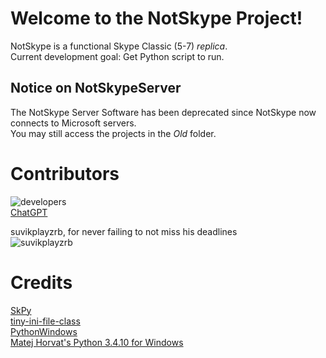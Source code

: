 # Welcome to the NotSkype Project!
NotSkype is a functional Skype Classic (5-7) _replica_.  
Current development goal: Get Python script to run.  

## Notice on NotSkypeServer
The NotSkype Server Software has been deprecated since NotSkype now connects to Microsoft servers.  
You may still access the projects in the _Old_ folder.  

# Contributors
![developers](https://raw.githubusercontent.com/ItsAndrewDev/NotSkype/main/Images/devs.png)  
[ChatGPT](https://chat.openai.com)  
  
suvikplayzrb, for never failing to not miss his deadlines  
![suvikplayzrb](https://raw.githubusercontent.com/ItsAndrewDev/NotSkype/main/Images/svkdev.png)  

# Credits
[SkPy](https://github.com/Terrance/SkPy)  
[tiny-ini-file-class](https://github.com/niklyadov/tiny-ini-file-class)  
[PythonWindows](https://github.com/adang1345/PythonWindows)  
[Matej Horvat's Python 3.4.10 for Windows](https://matejhorvat.si/en/windows/python/index.htm)  
